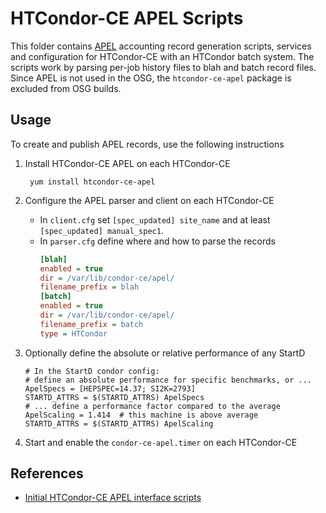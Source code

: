 HTCondor-CE APEL Scripts
=========================

This folder contains [APEL](https://github.com/apel/apel) accounting record generation scripts, services and configuration for HTCondor-CE with an HTCondor batch system.
The scripts work by parsing per-job history files to blah and batch record files.
Since APEL is not used in the OSG, the `htcondor-ce-apel` package is excluded from OSG builds.

Usage
-----

To create and publish APEL records, use the following instructions

1. Install HTCondor-CE APEL on each HTCondor-CE

        yum install htcondor-ce-apel

2. Configure the APEL parser and client on each HTCondor-CE

    * In `client.cfg` set `[spec_updated] site_name` and at least
      `[spec_updated] manual_spec1`.
    * In `parser.cfg` define where and how to parse the records
      ```ini
      [blah]
      enabled = true
      dir = /var/lib/condor-ce/apel/
      filename_prefix = blah
      [batch]
      enabled = true
      dir = /var/lib/condor-ce/apel/
      filename_prefix = batch
      type = HTCondor
      ```

3. Optionally define the absolute or relative performance of any StartD
   ```
   # In the StartD condor config:
   # define an absolute performance for specific benchmarks, or ...
   ApelSpecs = [HEPSPEC=14.37; SI2K=2793]
   STARTD_ATTRS = $(STARTD_ATTRS) ApelSpecs
   # ... define a performance factor compared to the average
   ApelScaling = 1.414  # this machine is above average
   STARTD_ATTRS = $(STARTD_ATTRS) ApelScaling
   ```

4. Start and enable the `condor-ce-apel.timer` on each HTCondor-CE

References
----------

- [Initial HTCondor-CE APEL interface scripts](https://twiki.cern.ch/twiki/bin/view/LCG/HtCondorCeAccounting)
